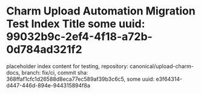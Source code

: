# Charm Upload Automation Migration Test Index Title some uuid: 99032b9c-2ef4-4f18-a72b-0d784ad321f2
 placeholder index content for testing,  repository: canonical/upload-charm-docs,  branch: fix/ci,  commit sha: 368ffaf1cfc1d26588d8eca77ec589af39b3c6c5,  some uuid: e3f64314-d447-446d-894e-944315894f8a
